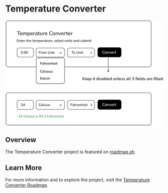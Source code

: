 # Temperature Converter

![Temperature Converter](./icon/temperature-converter-8omel.png)

## Overview

The Temperature Converter project is featured on [roadmap.sh](https://roadmap.sh/projects/temperature-converter).

## Learn More

For more information and to explore the project, visit the [Temperature Converter Roadmap](https://roadmap.sh/projects/temperature-converter).
